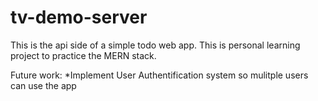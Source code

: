 # tv-demo-server

This is the api side of a simple todo web app. This is personal learning project to practice the MERN stack. 

Future work: 
 *Implement User Authentification system so mulitple users can use the app
